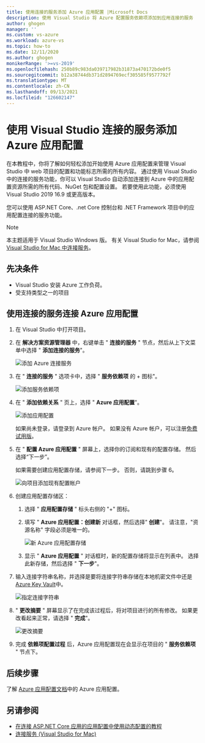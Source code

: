 ```yaml
---
title: 使用连接的服务添加 Azure 应用配置 |Microsoft Docs
description: 使用 Visual Studio 将 Azure 配置服务依赖项添加到应用连接的服务
author: ghogen
manager: ''
ms.custom: vs-azure
ms.workload: azure-vs
ms.topic: how-to
ms.date: 12/11/2020
ms.author: ghogen
monikerRange: '>=vs-2019'
ms.openlocfilehash: 250b89c983da039717982b31873a470172bde0f5
ms.sourcegitcommit: b12a38744db371d2894769ecf305585f9577792f
ms.translationtype: MT
ms.contentlocale: zh-CN
ms.lasthandoff: 09/13/2021
ms.locfileid: "126602147"
---
```

# <a name="adding-azure-app-configuration-by-using-visual-studio-connected-services"></a>使用 Visual Studio 连接的服务添加 Azure 应用配置

在本教程中，你将了解如何轻松添加开始使用 Azure 应用配置来管理 Visual Studio 中 web 项目的配置和功能标志所需的所有内容。 通过使用 Visual Studio 中的连接的服务功能，你可以 Visual Studio 自动添加连接到 Azure 中的应用配置资源所需的所有代码、NuGet 包和配置设置。 若要使用此功能，必须使用 Visual Studio 2019 16.9 或更高版本。

您可以使用 ASP.NET Core、.net Core 控制台和 .NET Framework 项目中的应用配置连接的服务功能。

> [!NOTE]
> 本主题适用于 Visual Studio  Windows 版。 有关 Visual Studio for Mac，请参阅 [Visual Studio for Mac 中连接服务](/visualstudio/mac/connected-services)。

## <a name="prerequisites"></a>先决条件

- Visual Studio 安装 Azure 工作负荷。
- 受支持类型之一的项目

## <a name="connect-to-azure-app-configuration-using-connected-services"></a>使用连接的服务连接 Azure 应用配置

1. 在 Visual Studio 中打开项目。

1. 在 **解决方案资源管理器** 中，右键单击 " **连接的服务** " 节点，然后从上下文菜单中选择 " **添加连接的服务**"。

    ![添加 Azure 连接服务](./media/vs-azure-tools-connected-services-storage/vs-2019/add-connected-service.png)

1. 在 " **连接的服务** " 选项卡中，选择 " **服务依赖项** 的 + 图标"。

    ![添加服务依赖项](./media/vs-azure-tools-connected-services-storage/vs-2019/connected-services-tab.png)

1. 在 " **添加依赖关系** " 页上，选择 " **Azure 应用配置**"。

    ![添加应用配置](./media/vs-azure-tools-connected-services-app-configuration/add-azure-app-configuration.png)

    如果尚未登录，请登录到 Azure 帐户。 如果没有 Azure 帐户，可以注册[免费试用版](https://azure.microsoft.com/free/dotnet)。

1. 在 " **配置 Azure 应用配置** " 屏幕上，选择你的订阅和现有的配置存储。 然后选择“下一步”。

    如果需要创建应用配置存储，请参阅下一步。 否则，请跳到步骤 6。

    ![向项目添加现有配置帐户](./media/vs-azure-tools-connected-services-app-configuration/select-config-store.png)

1. 创建应用配置存储区：

   1. 选择 " **应用配置存储** " 标头右侧的 "+" 图标。 

   1. 填写 " **Azure 应用配置：创建新** 对话框，然后选择" **创建**"。 请注意，"资源名称" 字段必须是唯一的。 

       ![新 Azure 应用配置存储](./media/vs-azure-tools-connected-services-app-configuration/create-new-config-store.png)

   1. 显示 " **Azure 应用配置** " 对话框时，新的配置存储将显示在列表中。 选择此新存储，然后选择 " **下一步**"。

1. 输入连接字符串名称，并选择是要将连接字符串存储在本地机密文件中还是 [Azure Key Vault](/azure/key-vault)中。

   ![指定连接字符串](./media/vs-azure-tools-connected-services-app-configuration/connection-string-app-config.png)

1. " **更改摘要** " 屏幕显示了在完成该过程后，将对项目进行的所有修改。 如果更改看起来正常，请选择 " **完成**"。

   ![更改摘要](./media/vs-azure-tools-connected-services-app-configuration/summary-of-changes-app-config.png)

1. 完成 **依赖项配置过程** 后，Azure 应用配置现在会显示在项目的 " **服务依赖项** " 节点下。

## <a name="next-steps"></a>后续步骤

了解 [Azure 应用配置文档](/azure/azure-app-configuration/overview)中的 Azure 应用配置。

## <a name="see-also"></a>另请参阅

- [在连接 ASP.NET Core 应用的应用配置中使用动态配置的教程](/azure/azure-app-configuration/enable-dynamic-configuration-aspnet-core)
- [连接服务 (Visual Studio for Mac)](/visualstudio/mac/connected-services)
